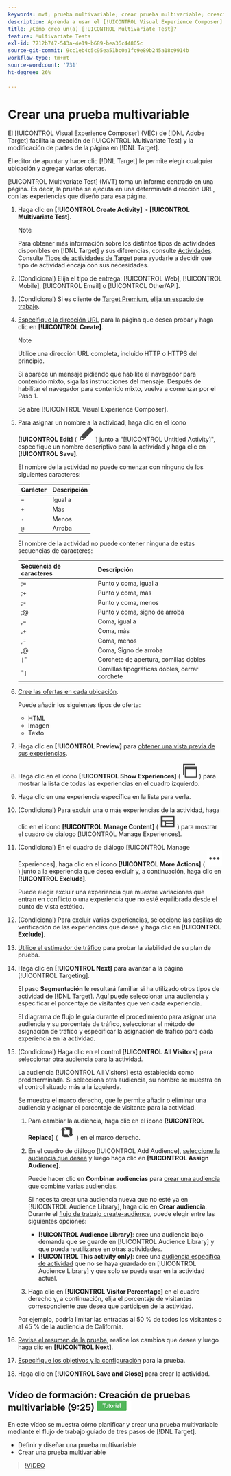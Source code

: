 ```yaml
---
keywords: mvt; prueba multivariable; crear prueba multivariable; creación de prueba multivariable; crear mvt; creación de mvt, procedimiento de mvt; procedimiento de prueba multivariable
description: Aprenda a usar el [!UICONTROL Visual Experience Composer] (VEC) en  [!DNL Adobe Target] para crear un [!UICONTROL Multivariate Test] (MVT).
title: ¿Cómo creo un(a) [!UICONTROL Multivariate Test]?
feature: Multivariate Tests
exl-id: 7712b747-543a-4e19-b689-bea36c44805c
source-git-commit: 9cc1eb4c5c95ea51bc0a1fc9e89b245a18c9914b
workflow-type: tm+mt
source-wordcount: '731'
ht-degree: 26%

---
```


# Crear una prueba multivariable

El [!UICONTROL Visual Experience Composer] (VEC) de [!DNL Adobe Target] facilita la creación de [!UICONTROL Multivariate Test] y la modificación de partes de la página en [!DNL Target].

El editor de apuntar y hacer clic [!DNL Target] le permite elegir cualquier ubicación y agregar varias ofertas.

[!UICONTROL Multivariate Test] (MVT) toma un informe centrado en una página. Es decir, la prueba se ejecuta en una determinada dirección URL, con las experiencias que diseño para esa página.

1. Haga clic en **[!UICONTROL Create Activity]** > **[!UICONTROL Multivariate Test]**.

   >[!NOTE]
   >
   >Para obtener más información sobre los distintos tipos de actividades disponibles en [!DNL Target] y sus diferencias, consulte [Actividades](/help/main/c-activities/activities.md#concept_D317A95A1AB54674BA7AB65C7985BA03). Consulte [Tipos de actividades de Target](/help/main/c-activities/target-activities-guide.md) para ayudarle a decidir qué tipo de actividad encaja con sus necesidades.

1. (Condicional) Elija el tipo de entrega: [!UICONTROL Web], [!UICONTROL Mobile], [!UICONTROL Email] o [!UICONTROL Other/API].

1. (Condicional) Si es cliente de [Target Premium](/help/main/c-intro/intro.md#premium), [elija un espacio de trabajo](/help/main/administrating-target/c-user-management/property-channel/property-channel.md).

1. [Especifique la dirección URL](/help/main/c-activities/c-multivariate-testing/t-create-multivariate-test/url.md#concept_C12E4A85FF3B4E518E3110F6CF1AF9C0) para la página que desea probar y haga clic en **[!UICONTROL Create]**.

   >[!NOTE]
   >
   >Utilice una dirección URL completa, incluido HTTP o HTTPS del principio.

   Si aparece un mensaje pidiendo que habilite el navegador para contenido mixto, siga las instrucciones del mensaje. Después de habilitar el navegador para contenido mixto, vuelva a comenzar por el Paso 1.

   Se abre [!UICONTROL Visual Experience Composer].

1. Para asignar un nombre a la actividad, haga clic en el icono **[!UICONTROL Edit]** ( ![Editar icono](/help/main/assets/icons/Edit.svg) ) junto a &quot;[!UICONTROL Untitled Activity]&quot;, especifique un nombre descriptivo para la actividad y haga clic en **[!UICONTROL Save]**.

   El nombre de la actividad no puede comenzar con ninguno de los siguientes caracteres:

   | Carácter | Descripción |
   |--- |--- |
   | `=` | Igual a |
   | `+` | Más |
   | `-` | Menos |
   | `@` | Arroba |

   El nombre de la actividad no puede contener ninguna de estas secuencias de caracteres:

   | Secuencia de caracteres | Descripción |
   |--- |--- |
   | ;= | Punto y coma, igual a |
   | ;+ | Punto y coma, más |
   | ;- | Punto y coma, menos |
   | ;@ | Punto y coma, signo de arroba |
   | ,= | Coma, igual a |
   | ,+ | Coma, más |
   | ,- | Coma, menos |
   | ,@ | Coma, Signo de arroba |
   | `[`&quot; | Corchete de apertura, comillas dobles |
   | &quot;`]` | Comillas tipográficas dobles, cerrar corchete |

1. [Cree las ofertas en cada ubicación](/help/main/c-activities/c-multivariate-testing/t-create-multivariate-test/add-offers.md#concept_DCE6B45C30F7419B8EC17AFDEE8D8AA6).

   Puede añadir los siguientes tipos de oferta:

   * HTML
   * Imagen
   * Texto

1. Haga clic en **[!UICONTROL Preview]** para [obtener una vista previa de sus experiencias](/help/main/c-activities/c-multivariate-testing/t-create-multivariate-test/preview-experiences.md).

1. Haga clic en el icono **[!UICONTROL Show Experiences]** ( ![icono Mostrar experiencias](/help/main/assets/icons/WebPages.svg) ) para mostrar la lista de todas las experiencias en el cuadro izquierdo.

1. Haga clic en una experiencia específica en la lista para verla.

1. (Condicional) Para excluir una o más experiencias de la actividad, haga clic en el icono **[!UICONTROL Manage Content]** ( ![icono Administrar experiencias](/help/main/assets/icons/Experience.svg) ) para mostrar el cuadro de diálogo [!UICONTROL Manage Experiences].

1. (Condicional) En el cuadro de diálogo [!UICONTROL Manage Experiences], haga clic en el icono **[!UICONTROL More Actions]** ( ![icono Más acciones](/help/main/assets/icons/MoreSmallList.svg) ) junto a la experiencia que desea excluir y, a continuación, haga clic en **[!UICONTROL Exclude]**.

   Puede elegir excluir una experiencia que muestre variaciones que entran en conflicto o una experiencia que no esté equilibrada desde el punto de vista estético.

1. (Condicional) Para excluir varias experiencias, seleccione las casillas de verificación de las experiencias que desee y haga clic en **[!UICONTROL Exclude]**.

1. [Utilice el estimador de tráfico](/help/main/c-activities/c-multivariate-testing/t-create-multivariate-test/traffic-estimator.md#task_71AA6922AFD447EA8C5E610A78ABA714) para probar la viabilidad de su plan de prueba.

1. Haga clic en **[!UICONTROL Next]** para avanzar a la página [!UICONTROL Targeting].

   El paso **Segmentación** le resultará familiar si ha utilizado otros tipos de actividad de [!DNL Target]. Aquí puede seleccionar una audiencia y especificar el porcentaje de visitantes que ven cada experiencia.

   El diagrama de flujo le guía durante el procedimiento para asignar una audiencia y su porcentaje de tráfico, seleccionar el método de asignación de tráfico y especificar la asignación de tráfico para cada experiencia en la actividad.

1. (Condicional) Haga clic en el control **[!UICONTROL All Visitors]** para seleccionar otra audiencia para la actividad.

   La audiencia [!UICONTROL All Visitors] está establecida como predeterminada. Si selecciona otra audiencia, su nombre se muestra en el control situado más a la izquierda.

   Se muestra el marco derecho, que le permite añadir o eliminar una audiencia y asignar el porcentaje de visitante para la actividad.

   1. Para cambiar la audiencia, haga clic en el icono **[!UICONTROL Replace]** ( ![Reemplazar icono](/help/main/assets/icons/Retweet.svg) ) en el marco derecho.
   1. En el cuadro de diálogo [!UICONTROL Add Audience], [seleccione la audiencia que desee](/help/main/c-activities/t-test-ab/t-test-create-ab/ab-audience.md) y luego haga clic en **[!UICONTROL Assign Audience]**.

      Puede hacer clic en **Combinar audiencias** para [crear una audiencia que combine varias audiencias](/help/main/c-target/combining-multiple-audiences.md).

      Si necesita crear una audiencia nueva que no esté ya en [!UICONTROL Audience Library], haga clic en **Crear audiencia**. Durante el [flujo de trabajo create-audience](/help/main/c-target/c-audiences/audiences.md), puede elegir entre las siguientes opciones:

      * **[!UICONTROL Audience Library]**: cree una audiencia bajo demanda que se guarde en [!UICONTROL Audience Library] y que pueda reutilizarse en otras actividades.
      * **[!UICONTROL This activity only]**: cree una [audiencia específica de actividad](/help/main/c-target/creating-activity-only-audience.md) que no se haya guardado en [!UICONTROL Audience Library] y que solo se pueda usar en la actividad actual.

   1. Haga clic en **[!UICONTROL Visitor Percentage]** en el cuadro derecho y, a continuación, elija el porcentaje de visitantes correspondiente que desea que participen de la actividad.

   Por ejemplo, podría limitar las entradas al 50 % de todos los visitantes o al 45 % de la audiencia de California.

1. [Revise el resumen de la prueba](/help/main/c-activities/c-multivariate-testing/t-create-multivariate-test/test-summary.md#reference_971AB225963A4DC18EEB5B0E20F0A4A7), realice los cambios que desee y luego haga clic en **[!UICONTROL Next]**.

1. [Especifique los objetivos y la configuración](/help/main/c-activities/c-multivariate-testing/t-create-multivariate-test/goals-and-settings.md#reference_B25389FD6F3A4989801E740364B089CC) para la prueba.

1. Haga clic en **[!UICONTROL Save and Close]** para crear la actividad.

## Vídeo de formación: Creación de pruebas multivariable (9:25) ![Distintivo de tutorial](/help/main/assets/tutorial.png)

En este vídeo se muestra cómo planificar y crear una prueba multivariable mediante el flujo de trabajo guiado de tres pasos de [!DNL Target].

* Definir y diseñar una prueba multivariable
* Crear una prueba multivariable

>[!VIDEO](https://video.tv.adobe.com/v/17395)
